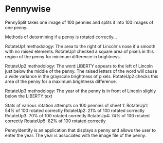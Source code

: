 # Pennywise

PennySplit takes one image of 100 pennies and splits it into 100 images of one penny.

Methods of determining if a penny is rotated correctly...

RotateUp1 methodology: The area to the right of Lincoln's nose if a smooth with no raised elements. RotateUp1 checked a square area of pixels in this region of the penny for minimum difference in brightness.

RotateUp2 methodology: The word LIBERTY appears to the left of Lincoln just below the middle of the penny. The raised letters of the word will cause a wide variance in the grayscale brightness of pixels. RotateUp2 checks this area of the penny for a maximum brightness difference.

RotateUp3 methodology: The year of the penny is in front of Lincoln slighly below the LIBERTY text

Stats of various rotation attempts on 100 pennies of sheet 1:
RotateUp1: 54% of 100 rotated correctly
RotateUp2: 21% of 100 rotated correctly
RotateUp3: 70% of 100 rotated correctly
RotateUp4: 74% of 100 rotated correctly
RotateUp5: 82% of 100 rotated correctly



PennyIdentify is an application that displays a penny and allows the user to enter the year.
The year is associated with the image file of the penny.
